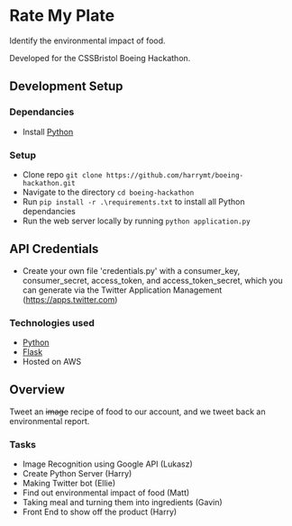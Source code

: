 # Rate My Plate

Identify the environmental impact of food. 

Developed for the CSSBristol Boeing Hackathon.


## Development Setup

### Dependancies

- Install [Python](https://www.python.org/)

### Setup

- Clone repo `git clone https://github.com/harrymt/boeing-hackathon.git`
- Navigate to the directory `cd boeing-hackathon`
- Run `pip install -r .\requirements.txt` to install all Python dependancies
- Run the web server locally by running `python application.py`

## API Credentials
- Create your own file 'credentials.py' with a consumer_key, consumer_secret, access_token, and access_token_secret, which you can generate via the Twitter Application Management (https://apps.twitter.com)

### Technologies used

- [Python](https://www.python.org/)
- [Flask](flask.pocoo.org)
- Hosted on AWS


## Overview

Tweet an <strike>image</strike> recipe of food to our account, and we tweet back an environmental report.

### Tasks

- Image Recognition using Google API (Lukasz)
- Create Python Server (Harry)
- Making Twitter bot (Ellie)
- Find out environmental impact of food (Matt)
- Taking meal and turning them into ingredients (Gavin)
- Front End to show off the product (Harry)

